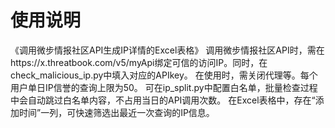 # 使用说明
《调用微步情报社区API生成IP详情的Excel表格》
调用微步情报社区API时，需在https://x.threatbook.com/v5/myApi绑定可信的访问IP。同时，在check_malicious_ip.py中填入对应的APIkey。
在使用时，需关闭代理等。每个用户单日IP信誉的查询上限为50。
可在ip_split.py中配置白名单，批量检查过程中会自动跳过白名单内容，不占用当日的API调用次数。
在Excel表格中，存在“添加时间”一列，可快速筛选出最近一次查询的IP信息。

